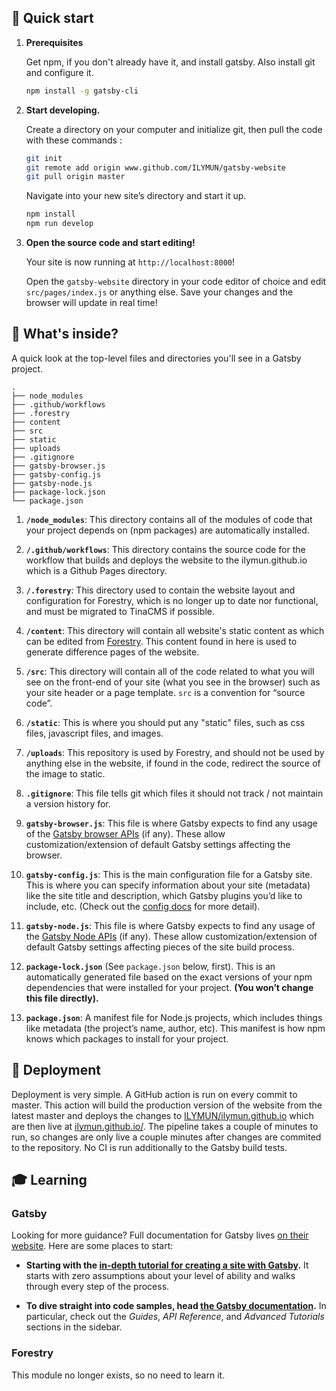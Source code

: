 ## 🚀 Quick start

1. **Prerequisites**

   Get npm, if you don't already have it, and install gatsby. Also install git and configure it.

   ```sh
   npm install -g gatsby-cli
   ```

2. **Start developing.**

   Create a directory on your computer and initialize git, then pull the code with these commands :

   ```sh
   git init
   git remote add origin www.github.com/ILYMUN/gatsby-website
   git pull origin master
   ```

   Navigate into your new site’s directory and start it up.

   ```sh
   npm install
   npm run develop
   ```

3. **Open the source code and start editing!**

   Your site is now running at `http://localhost:8000`!

   Open the `gatsby-website` directory in your code editor of choice and edit `src/pages/index.js` or anything else. Save your changes and the browser will update in real time!

## 🧐 What's inside?

A quick look at the top-level files and directories you'll see in a Gatsby project.

    .
    ├── node_modules
    ├── .github/workflows
    ├── .forestry
    ├── content
    ├── src
    ├── static
    ├── uploads
    ├── .gitignore
    ├── gatsby-browser.js
    ├── gatsby-config.js
    ├── gatsby-node.js
    ├── package-lock.json
    └── package.json


1.  **`/node_modules`**: This directory contains all of the modules of code that your project depends on (npm packages) are automatically installed.

2.  **`/.github/workflows`**: This directory contains the source code for the workflow that builds and deploys the website to the ilymun.github.io which is a Github Pages directory.

3.  **`/.forestry`**: This directory used to contain the website layout and configuration for Forestry, which is no longer up to date nor functional, and must be migrated to TinaCMS if possible.

4.  **`/content`**: This directory will contain all website's static content as which can be edited from [Forestry](https://forestry.io/). This content found in here is used to generate difference pages of the website.

5.  **`/src`**: This directory will contain all of the code related to what you will see on the front-end of your site (what you see in the browser) such as your site header or a page template. `src` is a convention for “source code”.

6.  **`/static`**: This is where you should put any "static" files, such as css files, javascript files, and images.

7.  **`/uploads`**: This repository is used by Forestry, and should not be used by anything else in the website, if found in the code, redirect the source of the image to static.

8.  **`.gitignore`**: This file tells git which files it should not track / not maintain a version history for.

9.  **`gatsby-browser.js`**: This file is where Gatsby expects to find any usage of the [Gatsby browser APIs](https://www.gatsbyjs.org/docs/browser-apis/) (if any). These allow customization/extension of default Gatsby settings affecting the browser.

10.  **`gatsby-config.js`**: This is the main configuration file for a Gatsby site. This is where you can specify information about your site (metadata) like the site title and description, which Gatsby plugins you’d like to include, etc. (Check out the [config docs](https://www.gatsbyjs.org/docs/gatsby-config/) for more detail).

11.  **`gatsby-node.js`**: This file is where Gatsby expects to find any usage of the [Gatsby Node APIs](https://www.gatsbyjs.org/docs/node-apis/) (if any). These allow customization/extension of default Gatsby settings affecting pieces of the site build process.

12. **`package-lock.json`** (See `package.json` below, first). This is an automatically generated file based on the exact versions of your npm dependencies that were installed for your project. **(You won’t change this file directly).**

13. **`package.json`**: A manifest file for Node.js projects, which includes things like metadata (the project’s name, author, etc). This manifest is how npm knows which packages to install for your project.

## 💫 Deployment

Deployment is very simple. A GitHub action is run on every commit to master. This action will build the production version of the website from the latest master and deploys the changes to [ILYMUN/ilymun.github.io](https://github.com/ILYMUN/ilymun.github.io) which are then live at [ilymun.github.io/](https://ilymun.github.io/). The pipeline takes a couple of minutes to run, so changes are only live a couple minutes after changes are commited to the repository. No CI is run additionally to the Gatsby build tests.

## 🎓 Learning

### Gatsby

Looking for more guidance? Full documentation for Gatsby lives [on their website](https://www.gatsbyjs.org/). Here are some places to start:

- **Starting with the [in-depth tutorial for creating a site with Gatsby](https://www.gatsbyjs.org/tutorial/).** It starts with zero assumptions about your level of ability and walks through every step of the process.

- **To dive straight into code samples, head [the Gatsby documentation](https://www.gatsbyjs.org/docs/).** In particular, check out the _Guides_, _API Reference_, and _Advanced Tutorials_ sections in the sidebar.

### Forestry

This module no longer exists, so no need to learn it.
